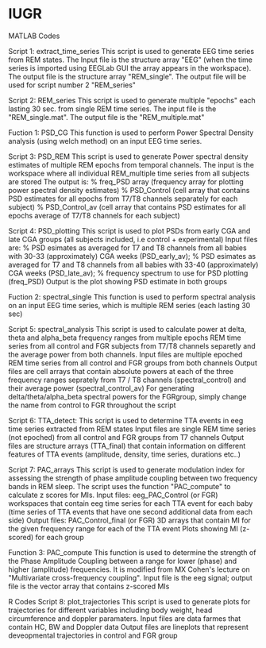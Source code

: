 # IUGR
MATLAB Codes 

Script 1: extract_time_series
This script is used to generate EEG time series from REM states. The Input file is the structure array "EEG" (when the time series is imported using EEGLab GUI the array appears in the workspace). The output file is the structure array "REM_single".
The output file will be used for script number 2 "REM_series"

Script 2: REM_series
This script is used to generate multiple "epochs" each lasting 30 sec. from single REM time series. The input file is the "REM_single.mat". The output file is the "REM_multiple.mat"

Fuction 1: PSD_CG
This function is used to perform Power Spectral Density analysis (using welch method) on an input EEG time series.

Script 3: PSD_REM
This script is used to generate Power spectral density estimates of multiple REM epochs from temporal channels. The input is the workspace where all individual REM_multiple time series from all subjects are stored 
The output is:
           % freq_PSD array (frequency array for plotting power spectral density estimates)
           % PSD_Control (cell array that contains PSD estimates for all epochs from T7/T8 channels separately for each subject) 
           % PSD_Control_av (cell array that contains PSD estimates for all epochs average of T7/T8 channels for each subject) 

Script 4: PSD_plotting
This script is used to  plot PSDs from early CGA and late CGA groups (all subjects included, i.e control + experimental)
Input files are:
            % PSD esimates as averaged for T7 and T8 channels from all babies with 30-33 (approximately) CGA weeks (PSD_early_av); 
            % PSD esimates as averaged for T7 and T8 channels from all babies with 33-40 (approximately) CGA weeks (PSD_late_av);
            % frequency spectrum to use for PSD plotting (freq_PSD)
Output is the plot showing PSD estimate in both groups

Fuction 2: spectral_single
This function is used to perform spectral analysis on an input EEG time series, which is multiple REM series (each lasting 30 sec)

Script 5: spectral_analysis
This script is used to calculate power at delta, theta and alpha_beta frequency ranges from multiple epochs REM time series from all control and FGR subjects from T7/T8 channels separetly and the average power from both channels. 
Input files are multiple epoched REM time series from all control and  FGR groups from both channels
Output files are cell arrays that contain absolute powers at each of the three frequency ranges seprately from T7 / T8 channels (spectral_control) and their average power (spectral_control_av)
For generating delta/theta/alpha_beta spectral powers for the FGRgroup, simply change the name from control to FGR throughout the script

Script 6: TTA_detect: 
This script is used to determine TTA events in eeg time series extracted from REM states
Input files are single REM time series (not epoched) from all control and  FGR groups from T7 channels
Output files are structure arrays (TTA_final) that contain information on different features of TTA events  (amplitude, density, time series, durations etc..)

Script 7: PAC_arrays
This script is used to generate modulation index for assessing the strength of phase amplitude coupling between two frequency bands in REM sleep. 
The script uses the function "PAC_compute" to calculate z scores for MIs.
Input files: eeg_PAC_Control (or FGR) workspaces that contain eeg time series for each TTA event for each baby (time series of TTA events that have one second additional data from each side) 
Output files: 
            PAC_Control_final (or FGR) 3D arrays that contain MI for the given frequency range for each of the TTA event
            Plots showing MI (z-scored) for each group

Function 3: PAC_compute
This function is used to determine the strength of the Phase Amplitude Coupling between a range for lower (phase) and higher (amplitude) frequencies. 
It is modified from MX Cohen's lecture on "Multivariate cross-frequency coupling". 
Input file is the eeg signal; output file is the vector array that contains z-scored MIs

R Codes
Script 8: plot_trajectories
This script is used to generate plots for trajectories for different variables including body weight, head circumference and doppler paramaters. 
Input files are data farmes that contain HC, BW and Doppler data 
Output files are lineplots that represent deveopmental trajectories in control and FGR group


